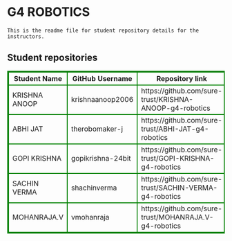 # G4 ROBOTICS
    This is the readme file for student repository details for the instructors.
## Student repositories 
<table style="border : 2px solid green; width:100%;">
<tr >
<th style="border : 2px solid green;">Student Name</th>
<th style="border : 2px solid green;">GitHub Username</th>
<th style="border : 2px solid green;">Repository link</th>
</tr>
<tr style="border : 2px solid green;">
<td style="border : 2px solid green;">KRISHNA ANOOP</td> 

<td style="border : 2px solid green;">krishnaanoop2006</td> 

<td style="border : 2px solid green;">https://github.com/sure-trust/KRISHNA-ANOOP-g4-robotics</td> 
</tr>

<tr style="border : 2px solid green;">
<td style="border : 2px solid green;">ABHI JAT</td> 

<td style="border : 2px solid green;">therobomaker-j</td> 

<td style="border : 2px solid green;">https://github.com/sure-trust/ABHI-JAT-g4-robotics</td> 
</tr>

<tr style="border : 2px solid green;">
<td style="border : 2px solid green;">GOPI KRISHNA</td> 

<td style="border : 2px solid green;">gopikrishna-24bit</td> 

<td style="border : 2px solid green;">https://github.com/sure-trust/GOPI-KRISHNA-g4-robotics</td> 
</tr>

<tr style="border : 2px solid green;">
<td style="border : 2px solid green;">SACHIN VERMA</td> 

<td style="border : 2px solid green;">shachinverma</td> 

<td style="border : 2px solid green;">https://github.com/sure-trust/SACHIN-VERMA-g4-robotics</td> 
</tr>

<tr style="border : 2px solid green;">
<td style="border : 2px solid green;">MOHANRAJA.V</td> 

<td style="border : 2px solid green;">vmohanraja</td> 

<td style="border : 2px solid green;">https://github.com/sure-trust/MOHANRAJA.V-g4-robotics</td> 
</tr>
